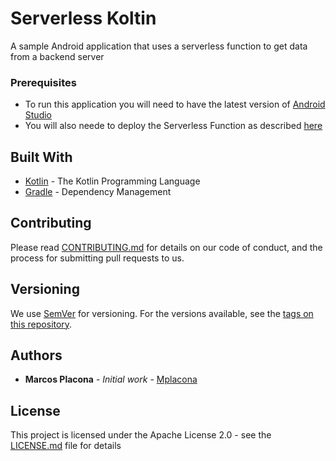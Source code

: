# Serverless Koltin

A sample Android application that uses a serverless function to get data from a backend server

### Prerequisites

- To run this application you will need to have the latest version of [Android Studio](https://developer.android.com/studio/index.html)
- You will also neede to deploy the Serverless Function as described [here]()

## Built With

* [Kotlin](https://kotlinlang.org/) - The Kotlin Programming Language
* [Gradle](https://gradle.org/) - Dependency Management

## Contributing

Please read [CONTRIBUTING.md](CONTRIBUTING.md) for details on our code of conduct, and the process for submitting pull requests to us.

## Versioning

We use [SemVer](http://semver.org/) for versioning. For the versions available, see the [tags on this repository](https://github.com/mplacona/HelloServerlessKotlin/tags). 

## Authors

* **Marcos Placona** - *Initial work* - [Mplacona](https://github.com/mplacona)

## License

This project is licensed under the Apache License 2.0 - see the [LICENSE.md](LICENSE.md) file for details